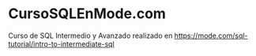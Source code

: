 # CursoSQLEnMode.com
Curso de SQL Intermedio y Avanzado realizado en https://mode.com/sql-tutorial/intro-to-intermediate-sql
